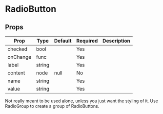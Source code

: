 RadioButton
===========


Props
-----

Prop                  | Type     | Default                   | Required | Description
--------------------- | -------- | ------------------------- | -------- | -----------
checked|bool||Yes|
onChange|func||Yes|
label|string||Yes|
content|node|null|No|
name|string||Yes|
value|string||Yes|

Not really meant to be used alone, unless you just want the styling of it. Use RadioGroup to create a group of RadioButtons.
